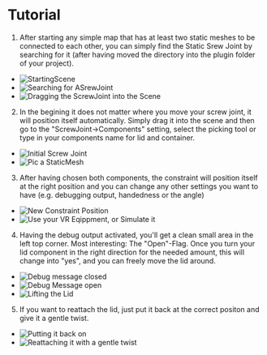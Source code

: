 # Tutorial

1. After starting any simple map that has at least two static meshes to be
   connected to each other, you can simply find the Static Srew Joint by
   searching for it (after having moved the directory into the plugin folder of
   your project).

* ![StartingScene](pics/tutorial/01.PNG)
* ![Searching for ASrewJoint](pics/tutorial/02.PNG)
* ![Dragging the ScrewJoint into the Scene](pics/tutorial/03.PNG)

2. In the begining it does not matter where you move your screw joint, it will
   position itself automatically. Simply drag it into the scene and then go to
   the "ScrewJoint->Components" setting, select the picking tool or type in your
   components name for lid and container.

* ![Initial Screw Joint](pics/tutorial/04.PNG)
* ![Pic a StaticMesh](pics/tutorial/05.PNG)

3. After having chosen both components, the constraint will position itself at
   the right position and you can change any other settings you want to have
   (e.g. debugging output, handedness or the angle)

* ![New Constraint Position](pics/tutorial/06.PNG)
* ![Use your VR Eqippment, or Simulate it](pics/tutorial/07.PNG)

4. Having the debug output activated, you'll get a clean small area in the left
   top corner. Most interesting: The "Open"-Flag. Once you turn your lid
   component in the right direction for the needed amount, this will change into
   "yes", and you can freely move the lid around.

* ![Debug message closed](pics/tutorial/08.PNG)
* ![Debug Message open](pics/tutorial/09.PNG)
* ![Lifting the Lid](pics/tutorial/10.PNG)

5. If you want to reattach the lid, just put it back at the correct positon and
   give it a gentle twist.

* ![Putting it back on](pics/tutorial/11.PNG)
* ![Reattaching it with a gentle twist](pics/tutorial/12.PNG)

